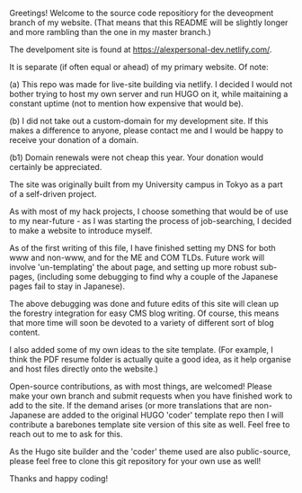 Greetings! Welcome to the source code repositiory for the deveopment branch of my website.
(That means that this README will be slightly longer and more rambling than the one in my master branch.)

The develpoment site is found at https://alexpersonal-dev.netlify.com/.

It is separate (if often equal or ahead) of my primary website. Of note:

(a) This repo was made for live-site building via netlify. I decided I would not bother trying to host my own server and run HUGO on it, while maitaining a constant uptime (not to mention how expensive that would be).

(b) I did not take out a custom-domain for my development site. If this makes a difference to anyone, please contact me and I would be happy to receive your donation of a domain.

(b1) Domain renewals were not cheap this year. Your donation would certainly be appreciated.

The site was originally built from my University campus in Tokyo as a part of a self-driven project.

As with most of my hack projects, I  choose something that would be of use to my near-future - as I was starting the process of job-searching, I decided to make a website to introduce myself.

As of the first writing of this file, I have finished setting my DNS for both www and non-www, and for the ME and COM TLDs. Future work will involve 'un-templating' the about page, and setting up more robust sub-pages, (including some debugging to find why a couple of the Japanese pages fail to stay in Japanese).

The above debugging was done and future edits of this site will clean up the forestry integration for easy CMS blog writing. Of course, this means that more time will soon be devoted to a variety of different sort of blog content.

I also added some of my own ideas to the site template.
(For example, I think the PDF resume folder is actually quite a good idea, as it help organise and host files directly onto the website.)

Open-source contributions, as with most things, are welcomed! Please make your own branch and submit requests when you have finished work to add to the site. If the demand arises (or more translations that are non-Japanese are added to the original HUGO 'coder' template repo then I will contribute a barebones template site version of this site as well. Feel free to reach out to me to ask for this.

As the Hugo site builder and the 'coder' theme used are also public-source, please feel free to clone this git repository for your own use as well!

Thanks and happy coding!
